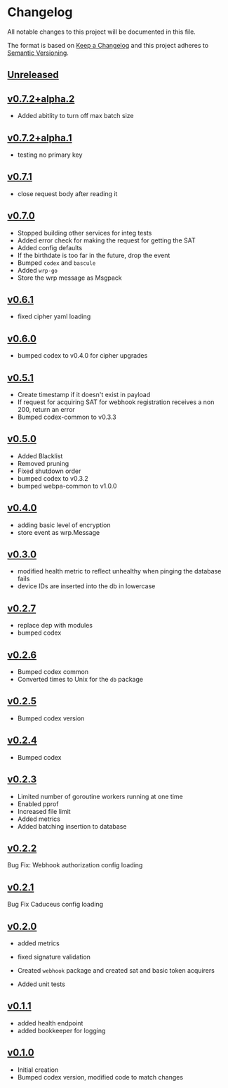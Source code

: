 # Changelog
All notable changes to this project will be documented in this file.

The format is based on [Keep a Changelog](http://keepachangelog.com/en/1.0.0/)
and this project adheres to [Semantic Versioning](http://semver.org/spec/v2.0.0.html).

## [Unreleased]

## [v0.7.2+alpha.2]
- Added abitlity to turn off max batch size



## [v0.7.2+alpha.1]
- testing no primary key



## [v0.7.1]
 - close request body after reading it



## [v0.7.0]
 - Stopped building other services for integ tests
 - Added error check for making the request for getting the SAT
 - Added config defaults
 - If the birthdate is too far in the future, drop the event
 - Bumped `codex` and `bascule`
 - Added `wrp-go`
 - Store the wrp message as Msgpack



## [v0.6.1]
- fixed cipher yaml loading



## [v0.6.0]
- bumped codex to v0.4.0 for cipher upgrades



## [v0.5.1]
 - Create timestamp if it doesn't exist in payload
 - If request for acquiring SAT for webhook registration receives a non 200, return an error
 - Bumped codex-common to v0.3.3



## [v0.5.0]
- Added Blacklist
- Removed pruning
- Fixed shutdown order
- bumped codex to v0.3.2
- bumped webpa-common to v1.0.0


## [v0.4.0]
- adding basic level of encryption
- store event as wrp.Message



## [v0.3.0]
 - modified health metric to reflect unhealthy when pinging the database fails
 - device IDs are inserted into the db in lowercase



## [v0.2.7]
- replace dep with modules
- bumped codex




## [v0.2.6]
 - Bumped codex common
 - Converted times to Unix for the `db` package



## [v0.2.5]
 - Bumped codex version



## [v0.2.4]
 - Bumped codex



## [v0.2.3]
 - Limited number of goroutine workers running at one time
 - Enabled pprof
 - Increased file limit
 - Added metrics
 - Added batching insertion to database


## [v0.2.2]
Bug Fix: Webhook authorization config loading



## [v0.2.1]
Bug Fix Caduceus config loading




## [v0.2.0]
- added metrics
- fixed signature validation
- Created `webhook` package and created sat and basic token acquirers

- Added unit tests

## [v0.1.1]
- added health endpoint
- added bookkeeper for logging

## [v0.1.0]
- Initial creation
- Bumped codex version, modified code to match changes

[Unreleased]: https://github.com/Comcast/codex-svalinn/compare/v0.7.2+alpha.2...HEAD
[v0.7.2+alpha.2]: https://github.com/Comcast/codex-svalinn/compare/v0.7.2+alpha.1...v0.7.2+alpha.2
[v0.7.2+alpha.1]: https://github.com/Comcast/codex-svalinn/compare/v0.7.1...v0.7.2+alpha.1
[v0.7.1]: https://github.com/Comcast/codex-svalinn/compare/v0.7.0...v0.7.1
[v0.7.0]: https://github.com/Comcast/codex-svalinn/compare/v0.6.1...v0.7.0
[v0.6.1]: https://github.com/Comcast/codex-svalinn/compare/v0.6.0...v0.6.1
[v0.6.0]: https://github.com/Comcast/codex-svalinn/compare/v0.5.1...v0.6.0
[v0.5.1]: https://github.com/Comcast/codex-svalinn/compare/v0.5.0...v0.5.1
[v0.5.0]: https://github.com/Comcast/codex-svalinn/compare/v0.4.0...v0.5.0
[v0.4.0]: https://github.com/Comcast/codex-svalinn/compare/v0.3.0...v0.4.0
[v0.3.0]: https://github.com/Comcast/codex-svalinn/compare/v0.2.7...v0.3.0
[v0.2.7]: https://github.com/Comcast/codex-svalinn/compare/v0.2.6...v0.2.7
[v0.2.6]: https://github.com/Comcast/codex-svalinn/compare/v0.2.5...v0.2.6
[v0.2.5]: https://github.com/Comcast/codex-svalinn/compare/v0.2.4...v0.2.5
[v0.2.4]: https://github.com/Comcast/codex-svalinn/compare/v0.2.3...v0.2.4
[v0.2.3]: https://github.com/Comcast/codex-svalinn/compare/v0.2.2...v0.2.3
[v0.2.2]: https://github.com/Comcast/codex-svalinn/compare/v0.2.1...v0.2.2
[v0.2.1]: https://github.com/Comcast/codex-svalinn/compare/v0.2.0...v0.2.1
[v0.2.0]: https://github.com/Comcast/codex-svalinn/compare/v0.1.1...v0.2.0
[v0.1.1]: https://github.com/Comcast/codex-svalinn/compare/v0.1.0...v0.1.1
[v0.1.0]: https://github.com/Comcast/codex-svalinn/compare/0.0.0...v0.1.0
